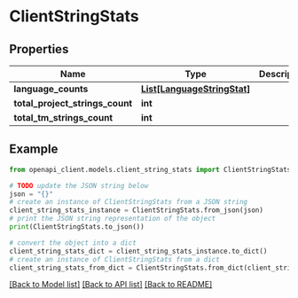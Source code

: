 # ClientStringStats


## Properties

Name | Type | Description | Notes
------------ | ------------- | ------------- | -------------
**language_counts** | [**List[LanguageStringStat]**](LanguageStringStat.md) |  | [optional] 
**total_project_strings_count** | **int** |  | [optional] 
**total_tm_strings_count** | **int** |  | [optional] 

## Example

```python
from openapi_client.models.client_string_stats import ClientStringStats

# TODO update the JSON string below
json = "{}"
# create an instance of ClientStringStats from a JSON string
client_string_stats_instance = ClientStringStats.from_json(json)
# print the JSON string representation of the object
print(ClientStringStats.to_json())

# convert the object into a dict
client_string_stats_dict = client_string_stats_instance.to_dict()
# create an instance of ClientStringStats from a dict
client_string_stats_from_dict = ClientStringStats.from_dict(client_string_stats_dict)
```
[[Back to Model list]](../README.md#documentation-for-models) [[Back to API list]](../README.md#documentation-for-api-endpoints) [[Back to README]](../README.md)


